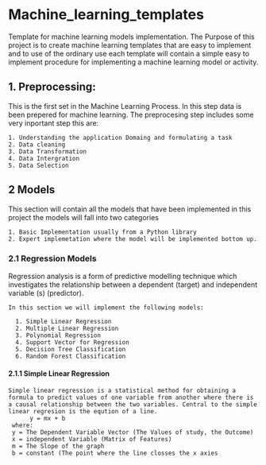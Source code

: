 # Machine_learning_templates
Template for machine learning models implementation.
The Purpose of this project is to create machine learning templates that are easy to implement and to use of the ordinary use each template will contain a simple easy to implement procedure for implementing a machine learning model or activity.
## 1. Preprocessing:
  This is the first set in the Machine Learning Process. In this step data is been prepered for machine learning. 
  The preprocesing step includes some very inportant step this are:
  
    1. Understanding the application Domaing and formulating a task
    2. Data cleaning
    3. Data Transformation
    4. Data Intergration
    5. Data Selection
    
## 2 Models
  This section will contain all the models that have been implemented in this project the models will fall into two categories
    
    1. Basic Implementation usually from a Python library 
    2. Expert implemetation where the model will be implemented bottom up.
    
 ### 2.1 Regression Models
 Regression analysis is a form of predictive modelling technique which investigates the relationship between a dependent (target) and independent variable (s) (predictor).
 
    In this section we will implement the following models:
    
      1. Simple Linear Regression
      2. Multiple Linear Regression
      3. Polynomial Regression
      4. Support Vector for Regression
      5. Decision Tree Classification
      6. Random Forest Classification
     
#### 2.1.1 Simple Linear Regression
    Simple linear regression is a statistical method for obtaining a formula to predict values of one variable from another where there is a causal relationship between the two variables. Central to the simple linear regresion is the eqution of a line.
          y = mx + b
     where:
     y = The Dependent Variable Vector (The Values of study, the Outcome)
     x = independent Variable (Matrix of Features)
     m = The Slope of the graph
     b = constant (The point where the line closses the x axies
